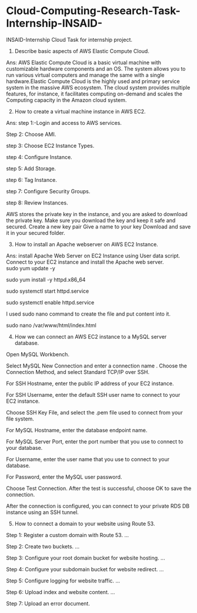 # Cloud-Computing-Research-Task-Internship-INSAID-
INSAID-Internship Cloud Task for internship project.

1. Describe basic aspects of AWS Elastic Compute Cloud.

Ans: AWS Elastic Compute Cloud is a basic virtual machine with customizable hardware components and an OS. The system allows you to run various virtual computers and manage the same with a single hardware.Elastic Compute Cloud is the highly used and primary service system in the massive AWS ecosystem. The cloud system provides multiple features, for instance, it facilitates computing on-demand and scales the Computing capacity in the Amazon cloud system.

2. How to create a virtual machine instance in AWS EC2.

Ans: 
step 1:-Login and access to AWS services.

Step 2: Choose AMI.

step 3: Choose EC2 Instance Types.

step 4: Configure Instance.

step 5: Add Storage.

step 6: Tag Instance.

step 7: Configure Security Groups.

step 8: Review Instances.

AWS stores the private key in the instance, and you are asked to download the private key. Make sure you download the key and keep it safe and secured.
Create a new key pair
Give a name to your key
Download and save it in your secured folder.

3. How to install an Apache webserver on AWS EC2 Instance.

Ans:  install Apache Web Server on EC2 Instance using User data script.
Connect to your EC2 instance and install the Apache web server.  
sudo yum update -y

sudo yum install -y httpd.x86_64

sudo systemctl start httpd.service

sudo systemctl enable httpd.service

I used sudo nano command to create the file and put content into it.

sudo nano /var/www/html/index.html

4. How we can connect an AWS EC2 instance to a MySQL server database.

Open MySQL Workbench.

Select MySQL New Connection and enter a connection name
.
Choose the Connection Method, and select Standard TCP/IP over SSH.

For SSH Hostname, enter the public IP address of your EC2 instance.

For SSH Username, enter the default SSH user name to connect to your EC2 instance.

Choose SSH Key File, and select the .pem file used to connect from your file system.

For MySQL Hostname, enter the database endpoint name.

For MySQL Server Port, enter the port number that you use to connect to your database.

For Username, enter the user name that you use to connect to your database.

For Password, enter the MySQL user password.

Choose Test Connection. After the test is successful, choose OK to save the connection.

After the connection is configured, you can connect to your private RDS DB instance using an SSH tunnel.

5. How to connect a domain to your website using Route 53.

Step 1: Register a custom domain with Route 53. ...

Step 2: Create two buckets. ...

Step 3: Configure your root domain bucket for website hosting. ...

Step 4: Configure your subdomain bucket for website redirect. ...

Step 5: Configure logging for website traffic. ...

Step 6: Upload index and website content. ...

Step 7: Upload an error document.
